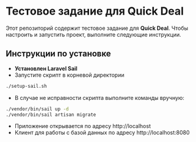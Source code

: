 # Тестовое задание для Quick Deal

Этот репозиторий содержит тестовое задание для **Quick Deal**.
Чтобы настроить и запустить проект, выполните следующие инструкции.

## Инструкции по установке
- **Установлен Laravel Sail**
- Запустите скрипт в корневой директории
```bash
./setup-sail.sh
```

- В случае не исправности скрипта выполните команды вручную:
```bash
./vendor/bin/sail up -d
./vendor/bin/sail artisan migrate
```

- Приложение открывается по адресу http://localhost
- Клиент для работы с базой данных по адресу http://localhost:8080

